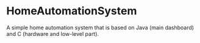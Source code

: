 # HomeAutomationSystem
A simple home automation system that is based on Java (main dashboard) and C (hardware and low-level part).
